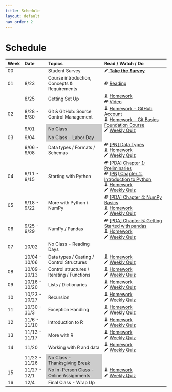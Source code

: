 ```yaml
---
title: Schedule
layout: default
nav_order: 2
---
```


# Schedule

<table>
  <thead>
    <tr>
      <th style="text-align:left;">Week</th>
      <th style="text-align:left;">Date</th>
      <th style="text-align:left;">Topics</th>
      <th style="text-align:left;width:40%;">Read / Watch / Do</th>
    </tr>
  </thead>
  <tbody>
    <tr>
      <td>00</td>
      <td> </td>
      <td>Student Survey</td>
      <td>
        <a href="" target="_new"><img src="./images/writing.png" /> <b>Take the Survey</b></a>
      </td>
    </tr>
    <tr>
      <td>01</td>
      <td>8/23</td>
      <td>Course introduction, Concepts & Requirements</td>
      <td>
        <img src="./images/book.png" /> <a href="" target="_new">Reading</a> <br />
      </td>
    </tr>
    <tr>
      <td></td>
      <td>8/25</td>
      <td>Getting Set Up</td>
      <td>
        <img src="./images/lab.png" /> <a href="" target="_new">Homework</a> <br />
        <img src="./images/book.png" /> <a href="" target="_new">Video</a> <br />
      </td>
    </tr>
    <tr>
      <td>02</td>
      <td>8/28 - 8/30</td>
      <td>Git & GitHub: Source Control Management</td>
      <td rowspan=2>
        <img src="./images/lab.png" /> <a href="https://canvas.its.virginia.edu/courses/78571/assignments/333001" target="_new">Homework - GitHub Account</a> <br />
        <img src="./images/lab.png" /> <a href="https://canvas.its.virginia.edu/courses/78571/assignments/333000" target="_new">Homework - Git Basics Foundation Course</a> <br />
        <img src="./images/writing.png" /> <a href="">Weekly Quiz</a> <br />
      </td>
    </tr>
    <tr>
      <td></td>
      <td>9/01</td>
      <td style="background-color:#ccc;">No Class</td>
    </tr>
    <tr>
      <td>03</td>
      <td>9/04</td>
      <td style="background-color:#ccc;">No Class - Labor Day</td>
      <td></td>
    </tr>
    <tr>
      <td></td>
      <td>9/06 - 9/08</td>
      <td>Data types / Formats / Schemas</td>
      <td>
        <img src="./images/book.png" /> <a href="https://learning.oreilly.com/library/view/python-in-a/9781098113544/ch03.html#data_types" target="_new">[PN] Data Types</a> <br />
        <img src="./images/lab.png" /> <a href="" target="_new">Homework</a> <br />
        <img src="./images/writing.png" /> <a href="">Weekly Quiz</a> <br />
      </td>
    </tr>
    <tr>
      <td>04</td>
      <td>9/11 - 9/15</td>
      <td>Starting with Python</td>
      <td>
        <img src="./images/book.png" /> <a href="https://learning.oreilly.com/library/view/python-for-data/9781491957653/ch01.html" target="_new">[PDA] Chapter 1: Preliminaries</a> <br />
        <img src="./images/book.png" /> <a href="https://learning.oreilly.com/library/view/python-in-a/9781098113544/ch01.html" target="_new">[PN] Chapter 1: Introduction to Python</a> <br />
        <img src="./images/lab.png" /> <a href="" target="_new">Homework</a> <br />
        <img src="./images/writing.png" /> <a href="">Weekly Quiz</a> <br />
      </td>
    </tr>
    <tr>
      <td>05</td>
      <td>9/18 - 9/22</td>
      <td>More with Python / NumPy</td>
      <td>
        <img src="./images/book.png" /> <a href="https://learning.oreilly.com/library/view/python-for-data/9781491957653/ch04.html" target="_new">[PDA] Chapter 4: NumPy Basics</a> <br />
        <img src="./images/lab.png" /> <a href="" target="_new">Homework</a> <br />
        <img src="./images/writing.png" /> <a href="">Weekly Quiz</a> <br />
      </td>
    </tr>
    <tr>
      <td>06</td>
      <td>9/25 - 9/29</td>
      <td>NumPy / Pandas</td>
      <td>
        <img src="./images/book.png" /> <a href="https://learning.oreilly.com/library/view/python-for-data/9781491957653/ch05.html" target="_new">[PDA] Chapter 5: Getting Started with pandas</a> <br />
        <img src="./images/lab.png" /> <a href="" target="_new">Homework</a> <br />
        <img src="./images/writing.png" /> <a href="">Weekly Quiz</a> <br />
      </td>
    </tr>
    <tr>
      <td>07</td>
      <td>10/02</td>
      <td>No Class - Reading Days</td>
      <td> </td>
    </tr>
    <tr>
      <td></td>
      <td>10/04 - 10/06</td>
      <td>Data types / Casting / Control Structures</td>
      <td>
        <img src="./images/lab.png" /> <a href="" target="_new">Homework</a> <br />
        <img src="./images/writing.png" /> <a href="">Weekly Quiz</a> <br />
      </td>
    </tr>
    <tr>
      <td>08</td>
      <td>10/09 - 10/13</td>
      <td>Control structures / Iterating / Functions</td>
      <td>
        <img src="./images/lab.png" /> <a href="" target="_new">Homework</a> <br />
        <img src="./images/writing.png" /> <a href="">Weekly Quiz</a> <br />
      </td>
    </tr>
    <tr>
      <td>09</td>
      <td>10/16 - 10/20</td>
      <td>Lists / Dictionaries</td>
      <td>
        <img src="./images/lab.png" /> <a href="" target="_new">Homework</a> <br />
        <img src="./images/writing.png" /> <a href="">Weekly Quiz</a> <br />
      </td>
    </tr>
    <tr>
      <td>10</td>
      <td>10/23 - 10/27</td>
      <td>Recursion</td>
      <td>
        <img src="./images/lab.png" /> <a href="" target="_new">Homework</a> <br />
        <img src="./images/writing.png" /> <a href="">Weekly Quiz</a> <br />
      </td>
    </tr>
    <tr>
      <td>11</td>
      <td>10/30 - 11/3</td>
      <td>Exception Handling</td>
      <td>
        <img src="./images/lab.png" /> <a href="" target="_new">Homework</a> <br />
        <img src="./images/writing.png" /> <a href="">Weekly Quiz</a> <br />
      </td>
    </tr>
    <tr>
      <td>12</td>
      <td>11/6 - 11/10</td>
      <td>Introduction to R</td>
      <td>
        <img src="./images/lab.png" /> <a href="" target="_new">Homework</a> <br />
        <img src="./images/writing.png" /> <a href="">Weekly Quiz</a> <br />
      </td>
    </tr>
    <tr>
      <td>13</td>
      <td>11/13 - 11/17</td>
      <td>More with R</td>
      <td>
        <img src="./images/lab.png" /> <a href="" target="_new">Homework</a> <br />
        <img src="./images/writing.png" /> <a href="">Weekly Quiz</a> <br />
      </td>
    </tr>
    <tr>
      <td>14</td>
      <td>11/20</td>
      <td>Working with R and data</td>
      <td>
        <img src="./images/lab.png" /> <a href="" target="_new">Homework</a> <br />
        <img src="./images/writing.png" /> <a href="">Weekly Quiz</a> <br />
      </td>
    </tr>
    <tr>
      <td></td>
      <td>11/22 - 11/26</td>
      <td style="background-color:#ccc;">No Class - Thanksgiving Break</td>
      <td></td>
    </tr>
    <tr>
      <td>15</td>
      <td>11/27 - 12/1</td>
      <td style="background-color:#ccc;">No In-Person Class - Online Assignments</td>
      <td>
        <img src="./images/lab.png" /> <a href="" target="_new">Homework</a> <br />
        <img src="./images/writing.png" /> <a href="">Weekly Quiz</a> <br />
      </td>
    </tr>
    <tr>
      <td>16</td>
      <td>12/4</td>
      <td>Final Class - Wrap Up</td>
      <td></td>
    </tr>
  </tbody>
</table>
